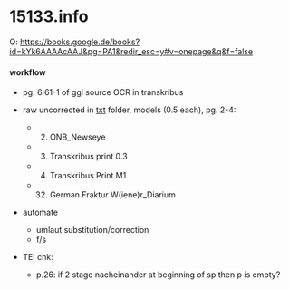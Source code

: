 # 15133.info
Q: <https://books.google.de/books?id=kYk6AAAAcAAJ&pg=PA1&redir_esc=y#v=onepage&q&f=false>

#### workflow
- pg. 6:61-1 of ggl source OCR in transkribus
- raw uncorrected in [txt](txt) folder, models (0.5 each), pg. 2-4:
    - 2. ONB_Newseye
    - 3. Transkribus print 0.3
    - 4. Transkribus Print M1
    - 32. German Fraktur W(iene)r_Diarium

- automate
    - umlaut substitution/correction
    - f/s

- TEI chk:
  - p.26: if 2 stage nacheinander at beginning of sp then p is empty?